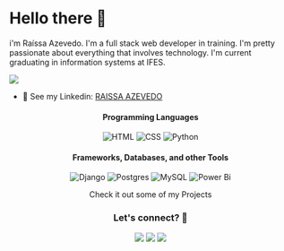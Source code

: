 
# Hello there 👋
i'm Raíssa Azevedo. 
I'm a full stack web developer in training. I'm pretty passionate about everything that involves technology. I'm current graduating in information systems at IFES.

![](http://estruyf-github.azurewebsites.net/api/VisitorHit?user=Raii-Azevedo&repo=Raii-Azevedo&countColorcountColor)
- 📝 See my Linkedin: [RAISSA AZEVEDO](https://www.linkedin.com/in/raissa-azevedo-555893120/)


<div align="center">
<h4> Programming Languages </h4>

![HTML](https://img.shields.io/badge/html-%23E34F26.svg?style=for-the-badge&logo=html5&logoColor=white)
![CSS](https://img.shields.io/badge/css-%231572B6.svg?style=for-the-badge&logo=css3&logoColor=white)
![Python](https://img.shields.io/badge/python-3670A0?style=for-the-badge&logo=python&logoColor=ffdd54)



<h4>Frameworks, Databases, and other Tools</h4>

![Django](https://img.shields.io/badge/django-%23092E20.svg?style=for-the-badge&logo=django&logoColor=white)
![Postgres](https://img.shields.io/badge/postgres-%23316192.svg?style=for-the-badge&logo=postgresql&logoColor=white)
![MySQL](https://img.shields.io/badge/mysql-%2300f.svg?style=for-the-badge&logo=mysql&logoColor=white)
![Power Bi](https://img.shields.io/badge/power_bi-F2C811?style=for-the-badge&logo=powerbi&logoColor=black)


 Check it out  some of my Projects
 
  ### Let's connect? 🤝
  <div>
    <p align="center">
      <a href="https://www.linkedin.com/in/raissa-azevedo-555893120/"><img src="https://img.shields.io/badge/linkedin-%230077B5.svg?style=for-the-badge&logo=linkedin&logoColor=white"/></a>
      <a href="https://www.youtube.com/channel/UCEKsppYChQTSNh-OMHgrdWQ"><img src="https://img.shields.io/badge/YouTube-%23FF0000.svg?style=for-the-badge&logo=YouTube&logoColor=white"/></a>     
      <a href="https://www.instagram.com/raiissa.azevedo/"><img src="https://img.shields.io/badge/Instagram-%23E4405F.svg?style=for-the-badge&logo=Instagram&logoColor=white"/></a>
  </p> </div></div>
</div>
